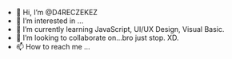 - 👋 Hi, I’m @D4RECZEKEZ
- 👀 I’m interested in ...
- 🌱 I’m currently learning JavaScript, UI/UX Design, Visual Basic.
- 💞️ I’m looking to collaborate on...bro just stop. XD.
- 📫 How to reach me ...

<!---
D4RECZEKEZ/D4RECZEKEZ is a ✨ special ✨ repository because its `README.md` (this file) appears on your GitHub profile.
You can click the Preview link to take a look at your changes.
--->

